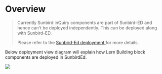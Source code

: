 # Overview

> Currently Sunbird inQuiry components are part of Sunbird-ED and hence can't be deployed independently. This can be deployed along with Sunbird-ED.&#x20;
>
> Please refer to the [Sunbird-Ed deployment ](https://ed.sunbird.org/use/prerequisites-for-your-own-sunbird-ed-instance)for more details.

Below deployment view diagram will explain how Lern Building block components are deployed in SunbirdEd.&#x20;



![](../.gitbook/assets/Lern\_Deployemnt\_View.png)
